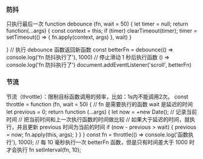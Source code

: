### 防抖
只执行最后一次
function debounce (fn, wait = 50) {
  let timer = null;
  return function(...args) {
    const context = this;
    if (timer)  clearTimeout(timer);
    timer = setTimeout(() => {
      fn.apply(context, args)
    }, wait)
  }

}
// 执行 debounce 函数返回新函数
const betterFn = debounce(() => console.log('fn 防抖执行了'), 1000)
// 停止滑动 1 秒后执行函数 () => console.log('fn 防抖执行了')
document.addEventListener('scroll', betterFn)

### 节流

 节流（throttle）：限制目标函数调用的频率，比如：1s内不能调用2次。
 const throttle = function (fn, wait = 50) {
  // fn 是需要执行的函数 wait 是延迟的时间
  let previous = 0;
  return function (...args) {
    let now = +new Date(); // 记录当前时间
    // 把当前时间和上一次执行函数的时间做比较
    // 如果大于延迟的时间，就执行，并且更新 previous 时间为当前的时间
    if (now - previous > wait) {
      previous = now;
      fn.apply(this, args);
    }
  }
}
const fn = throttle(() => console.log('函数执行'), 1000);
// 每 10 毫秒执行一次 betterFn 函数，但是只有时间差大于 1000 时才会执行 fn
setInterval(fn, 10);